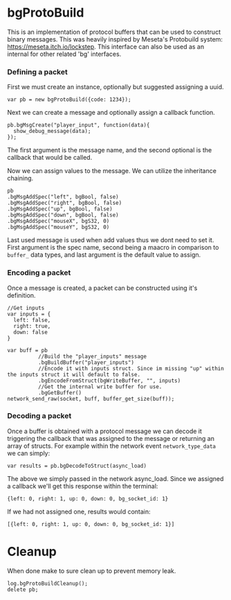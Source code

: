 # bgProtoBuild
This is an implementation of protocol buffers that can be used to construct binary messages. This was heavily inspired by Meseta's Protobuild system: https://meseta.itch.io/lockstep.
This interface can also be used as an internal for other related 'bg' interfaces.

### Defining a packet
First we must create an instance, optionally but suggested assigning a uuid.
```
var pb = new bgProtoBuild({code: 1234});
```
Next we can create a message and optionally assign a callback function.
```
pb.bgMsgCreate("player_input", function(data){
  show_debug_message(data);
});
```
The first argument is the message name, and the second optional is the callback that would be called.

Now we can assign values to the message. We can utilize the inheritance chaining. 
```
pb
.bgMsgAddSpec("left", bgBool, false)
.bgMsgAddSpec("right", bgBool, false)
.bgMsgAddSpec("up", bgBool, false)
.bgMsgAddSpec("down", bgBool, false)
.bgMsgAddSpec("mouseX", bgS32, 0)
.bgMsgAddSpec("mouseY", bgS32, 0)
```
Last used message is used when add values thus we dont need to set it. First argument is the spec name, second being a maacro in comparison to ```buffer_``` data types, and last argument is the default value to assign.

### Encoding a packet
Once a message is created, a packet can be constructed using it's definition.
```
//Get inputs
var inputs = {
  left: false,
  right: true,
  down: false
}

var buff = pb
          //Build the "player_inputs" message
          .bgBuildBuffer("player_inputs")
          //Encode it with inputs struct. Since im missing "up" within the inputs struct it will default to false.
          .bgEncodeFromStruct(bgWriteBuffer, "", inputs)
          //Get the internal write buffer for use.
          .bgGetBuffer()
network_send_raw(socket, buff, buffer_get_size(buff));
```

### Decoding a packet
Once a buffer is obtained with a protocol message we can decode it triggering the callback that was assigned to the message or returning an array of structs.
For example within the network event ```network_type_data``` we can simply:
```
var results = pb.bgDecodeToStruct(async_load)
```
The above we simply passed in the network async_load. Since we assigned a callback we'll get this response within the terminal:
```
{left: 0, right: 1, up: 0, down: 0, bg_socket_id: 1}
```
If we had not assigned one, results would contain:
```
[{left: 0, right: 1, up: 0, down: 0, bg_socket_id: 1}]
```
# Cleanup
When done make to sure clean up to prevent memory leak.
```
log.bgProtoBuildCleanup();
delete pb;
```
